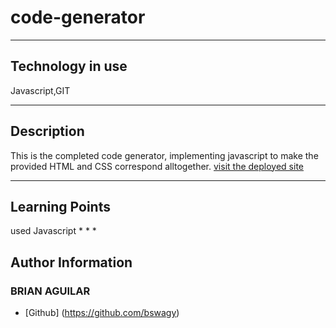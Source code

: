 # code-generator


---
## Technology in use

Javascript,GIT

---
## Description
This is the completed code generator, implementing javascript to make the provided HTML and CSS correspond alltogether.
[visit the deployed site]()

---
## Learning Points
 used Javascript
* 
* 
* 


## Author Information

### BRIAN AGUILAR
* [Github] (https://github.com/bswagy)